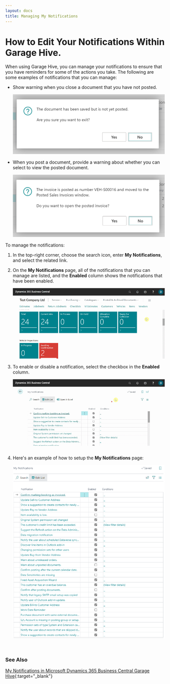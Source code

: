 ```yaml
---
layout: docs
title: Managing My Notifications
---
```


# How to Edit Your Notifications Within Garage Hive.
When using Garage Hive, you can manage your notifications to ensure that you have reminders for some of the actions you take. The following are some examples of notifications that you can manage:

* Show warning when you close a document that you have not posted.

   ![](media/garagehive-my-notifications1.png)

* When you post a document, provide a warning about whether you can select to view the posted document.

   ![](media/garagehive-my-notifications2.png)

To manage the notifications:
1. In the top-right corner, choose the search icon, enter **My Notifications**, and select the related link.
2. On the **My Notifications** page, all of the notifications that you can manage are listed, and the **Enabled** column shows the notifications that have been enabled.

   ![](media/garagehive-my-notifications3.gif)

3. To enable or disable a notification, select the checkbox in the **Enabled** column.

   ![](media/garagehive-my-notifications4.gif)

4. Here's an example of how to setup the **My Notifications** page:

   ![](media/garagehive-my-notifications5.png)


<br>

### **See Also**

[My Notifications in Microsoft Dynamics 365 Business Central Garage Hive](https://www.youtube.com/watch?v=1BxUESRf4dw){:target="_blank"}